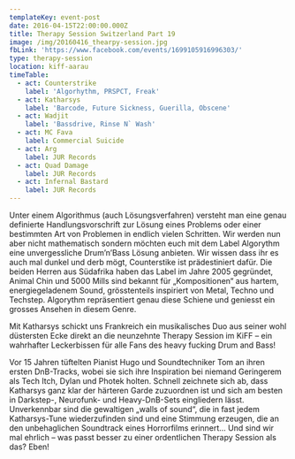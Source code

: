 ```yaml
---
templateKey: event-post
date: 2016-04-15T22:00:00.000Z
title: Therapy Session Switzerland Part 19
image: /img/20160416_thearpy-session.jpg
fbLink: 'https://www.facebook.com/events/1699105916996303/'
type: therapy-session
location: kiff-aarau
timeTable:
  - act: Counterstrike
    label: 'Algorhythm, PRSPCT, Freak'
  - act: Katharsys
    label: 'Barcode, Future Sickness, Guerilla, Obscene'
  - act: Wadjit
    label: 'Bassdrive, Rinse N` Wash'
  - act: MC Fava
    label: Commercial Suicide
  - act: Arg
    label: JUR Records
  - act: Quad Damage
    label: JUR Records
  - act: Infernal Bastard
    label: JUR Records
---
```

Unter einem Algorithmus (auch Lösungsverfahren) versteht man eine genau definierte Handlungsvorschrift zur Lösung eines Problems oder einer bestimmten Art von Problemen in endlich vielen Schritten. Wir werden nun aber nicht mathematisch sondern möchten euch mit dem Label Algorythm eine unvergessliche Drum’n’Bass Lösung anbieten. Wir wissen dass ihr es auch mal dunkel und derb mögt, Counterstike ist prädestiniert dafür. Die beiden Herren aus Südafrika haben das Label im Jahre 2005 gegründet, Animal Chin und 5000 Mills sind bekannt für „Kompositionen“ aus hartem, energiegeladenem Sound, grösstenteils inspiriert von Metal, Techno und Techstep. Algorythm repräsentiert genau diese Schiene und geniesst ein grosses Ansehen in diesem Genre.

Mit Katharsys schickt uns Frankreich ein musikalisches Duo aus seiner wohl düstersten Ecke direkt an die neunzehnte Therapy Session im KiFF – ein wahrhafter Leckerbissen für alle Fans des heavy fucking Drum and Bass!

Vor 15 Jahren tüftelten Pianist Hugo und Soundtechniker Tom an ihren ersten DnB-Tracks, wobei sie sich ihre Inspiration bei niemand Geringerem als Tech Itch, Dylan und Photek holten. Schnell zeichnete sich ab, dass Katharsys ganz klar der härteren Garde zuzuordnen ist und sich am besten in Darkstep-, Neurofunk- und Heavy-DnB-Sets eingliedern lässt. Unverkennbar sind die gewaltigen „walls of sound“, die in fast jedem Katharsys-Tune wiederzufinden sind und eine Stimmung erzeugen, die an den unbehaglichen Soundtrack eines Horrorfilms erinnert... Und sind wir mal ehrlich – was passt besser zu einer ordentlichen Therapy Session als das? Eben!
